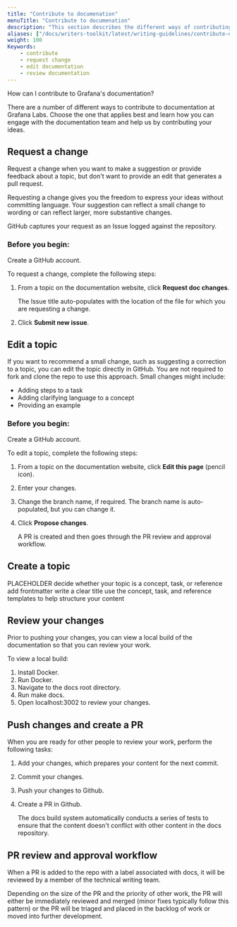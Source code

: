 ```yaml
---
title: "Contribute to documenation"
menuTitle: "Contribute to documenation"
description: "This section describes the different ways of contributing to documentation."
aliases: ["/docs/writers-toolkit/latest/writing-guidelines/contribute-documentation/"]
weight: 100
Keywords:
    - contribute
    - request change
    - edit documentation
    - review documentation
---
```


How can I contribute to Grafana's documentation?

There are a number of different ways to contribute to documentation at Grafana Labs. Choose the one that applies best and learn how you can engage with the documentation team and help us by contributing your ideas.

## Request a change

Request a change when you want to make a suggestion or provide feedback about a topic, but don't want to provide an edit that generates a pull request.

Requesting a change gives you the freedom to express your ideas without committing language. Your suggestion can reflect a small change to wording or can reflect larger, more substantive changes.

GitHub captures your request as an Issue logged against the repository.

### Before you begin:

Create a GitHub account.

To request a change, complete the following steps:

1. From a topic on the documentation website, click **Request doc changes**.

    The Issue title auto-populates with the location of the file for which you are requesting a change.
2. Click **Submit new issue**.

## Edit a topic

If you want to recommend a small change, such as suggesting a correction to a topic, you can edit the topic directly in GitHub. You are not required to fork and clone the repo to use this approach.
Small changes might include:

* Adding steps to a task
* Adding clarifying language to a concept
* Providing an example

### Before you begin:
Create a GitHub account.

To edit a topic, complete the following steps:

1. From a topic on the documentation website, click **Edit this page** (pencil icon).
1. Enter your changes.
1. Change the branch name, if required.
   The branch name is auto-populated, but you can change it.

2. Click **Propose changes**.

    A PR is created and then goes through the PR review and approval workflow.

## Create a topic

PLACEHOLDER
decide whether your topic is a concept, task, or reference
add frontmatter
write a clear title
use the concept, task, and reference templates to help structure your content

## Review your changes

Prior to pushing your changes, you can view a local build of the documentation so that you can review your work.

To view a local build:

1. Install Docker.
1. Run Docker.
1. Navigate to the docs root directory.
1. Run make docs.
1. Open localhost:3002 to review your changes.

## Push changes and create a PR

When you are ready for other people to review your work, perform the following tasks:

1. Add your changes, which prepares your content for the next commit.
1. Commit your changes.
1. Push your changes to Github.
1. Create a PR in Github.

    The docs build system automatically conducts a series of tests to ensure that the content doesn't conflict with other content in the docs repository.

## PR review and approval workflow

When a PR is added to the repo with a label associated with docs, it will be reviewed by a member of the technical writing team.

Depending on the size of the PR and the priority of other work, the PR will either be immediately reviewed and merged (minor fixes typically follow this pattern) or the PR will be triaged and placed in the backlog of work or moved into further development.
